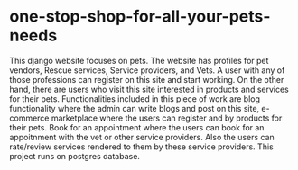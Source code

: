 # one-stop-shop-for-all-your-pets-needs
This django website focuses on pets. The website has profiles for pet vendors, Rescue services, Service providers, and Vets. A user with any of those professions can register on this site and start working. On the other hand, there are users who visit this site interested in products and services for their pets. Functionalities included in this piece of work are blog functionality where the admin can write blogs and post on this site, e-commerce marketplace where the users can register and by products  for their pets. Book for an appointment where the users can book for an appoitnment with the vet or other service providers. Also the users can rate/review services rendered to them by these service providers. This project runs on postgres database.
